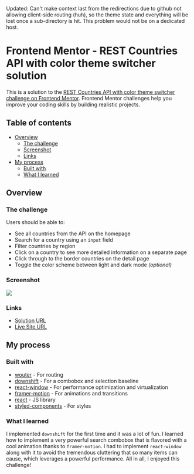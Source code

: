 Updated: Can't make context last from the redirections due to github not allowing client-side routing (huh), so the theme state and everything will be lost once a sub-directory is hit. This problem would not be on a dedicated host.

# Frontend Mentor - REST Countries API with color theme switcher solution

This is a solution to the [REST Countries API with color theme switcher challenge on Frontend Mentor](https://www.frontendmentor.io/challenges/rest-countries-api-with-color-theme-switcher-5cacc469fec04111f7b848ca). Frontend Mentor challenges help you improve your coding skills by building realistic projects.

## Table of contents

- [Overview](#overview)
  - [The challenge](#the-challenge)
  - [Screenshot](#screenshot)
  - [Links](#links)
- [My process](#my-process)
  - [Built with](#built-with)
  - [What I learned](#what-i-learned)

## Overview

### The challenge

Users should be able to:

- See all countries from the API on the homepage
- Search for a country using an `input` field
- Filter countries by region
- Click on a country to see more detailed information on a separate page
- Click through to the border countries on the detail page
- Toggle the color scheme between light and dark mode _(optional)_

### Screenshot

![](https://i.imgur.com/6mL3Qeo.png)

### Links

- [Solution URL](https://niemal.github.io/frontendmentor_17/)
- [Live Site URL](https://github.com/niemal/frontendmentor_17/)

## My process

### Built with

- [wouter](https://github.com/molefrog/wouter) - For routing
- [downshift](https://github.com/downshift-js/downshift) - For a combobox and selection baseline
- [react-window](https://github.com/bvaughn/react-window) - For performance optimization and virtualization
- [framer-motion](https://www.framer.com/motion/) - For animations and transitions
- [react](https://reactjs.org/) - JS library
- [styled-components](https://styled-components.com/) - For styles

### What I learned

I implemented `downshift` for the first time and it was a lot of fun. I learned how to implement a very powerful search combobox that is flavored with a cool animation thanks to `framer-motion`. I had to implement `react-window` along with it to avoid the tremendous cluttering that so many items can cause, which leverages a powerful performance. All in all, I enjoyed this challenge!
